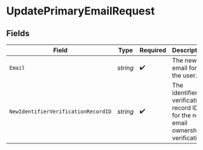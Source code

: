 # UpdatePrimaryEmailRequest


## Fields

| Field                                                                           | Type                                                                            | Required                                                                        | Description                                                                     |
| ------------------------------------------------------------------------------- | ------------------------------------------------------------------------------- | ------------------------------------------------------------------------------- | ------------------------------------------------------------------------------- |
| `Email`                                                                         | *string*                                                                        | :heavy_check_mark:                                                              | The new email for the user.                                                     |
| `NewIdentifierVerificationRecordID`                                             | *string*                                                                        | :heavy_check_mark:                                                              | The identifier verification record ID for the new email ownership verification. |